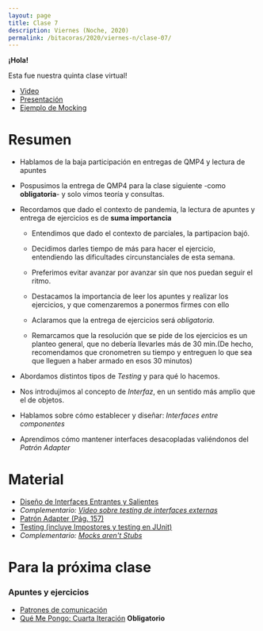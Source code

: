 ```yaml
---
layout: page
title: Clase 7
description: Viernes (Noche, 2020)
permalink: /bitacoras/2020/viernes-n/clase-07/
---
```

**¡Hola!**

Esta fue nuestra quinta clase virtual!

- [Video](https://us02web.zoom.us/rec/share/4_xlcO-363tOGbOQzFyHaLMMF9Taaaa82yAbrPAKyEn8v0F6v_YI3oge8mMspVz_?startTime=1590184884000)
- [Presentación](https://docs.google.com/presentation/d/1XxkTAaRN3QFWFzVGikNwnYF1mgPz3JmwIXd0sMvLNTo/edit?usp=sharing)
- [Ejemplo de Mocking](https://drive.google.com/drive/folders/1fUdW29WD6pqQwLG_WGrqcNNzPBvgANBq?usp=sharing)

# Resumen

- Hablamos de la baja participación en entregas de QMP4 y lectura de apuntes
- Pospusimos la entrega de QMP4 para la clase siguiente -como **obligatoria**- y solo vimos teoría y consultas.
- Recordamos que dado el contexto de pandemia, la lectura de apuntes y entrega de ejercicios es de **suma importancia**
	- Entendimos que dado el contexto de parciales, la partipacion bajó. 
	
	- Decidimos darles tiempo de más para hacer el ejercicio, entendiendo las dificultades circunstanciales de esta semana.
	
	- Preferimos evitar avanzar por avanzar sin que nos puedan seguir el ritmo.
	
	- Destacamos la importancia de leer los apuntes y realizar los ejercicios, y que comenzaremos a ponermos firmes con ello
	- Aclaramos que la entrega de ejercicios será _obligatoria_.
	
	- Remarcamos que la resolución que se pide de los ejercicios es un planteo general, que no debería llevarles más de 30 min.(De hecho, recomendamos que cronometren su tiempo y entreguen lo que sea que lleguen a haber armado en esos 30 minutos)
	
- Abordamos distintos tipos de _Testing_ y para qué lo hacemos.
- Nos introdujimos al concepto de _Interfaz_, en un sentido más amplio que el de objetos.
- Hablamos sobre cómo establecer y diseñar: _Interfaces entre componentes_ 
- Aprendimos cómo mantener interfaces desacopladas valiéndonos del _Patrón Adapter_

# Material
- [Diseño de Interfaces Entrantes y Salientes](https://docs.google.com/document/d/1LurA-bCEHhCsIPFiFg1rqfIdfe5SdS4wBePfG45nDqg/edit#)
- _Complementario: [Video sobre testing de interfaces externas](https://www.youtube.com/watch?v=-p7_NUDLRB0&index=1&list=PLTpxfh7PF3OpJSMNNPaYxLJii3Xm7PPA_)_
- [Patrón Adapter (Pág. 157)](http://www.uml.org.cn/c++/pdf/DesignPatterns.pdf)
- [Testing (incluye Impostores y testing en JUnit)]({{site.baseurl}}/apuntes/validacion)
- _Complementario: [Mocks aren't Stubs](https://martinfowler.com/articles/mocksArentStubs.html)_

# Para la próxima clase

### Apuntes y ejercicios
- [Patrones de comunicación](https://docs.google.com/document/d/1EVPwqFyq2TW5Z5_VUeWdh9yLesxPBbSBzke2jHNURuk/edit)
- [Qué Me Pongo: Cuarta Iteración](https://docs.google.com/document/d/1sy9S9EeIQr8fhatKnfTCgOfjVniJDu2viI-Av0gn0xY/edit) **Obligatorio**
